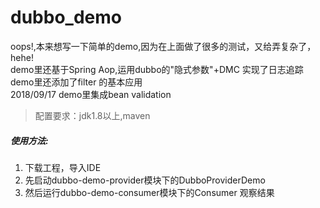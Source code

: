 # dubbo_demo
oops!,本来想写一下简单的demo,因为在上面做了很多的测试，又给弄复杂了，hehe!
<br> demo里还基于Spring Aop,运用dubbo的"隐式参数"+DMC 实现了日志追踪 
<br> demo里还添加了filter 的基本应用
<br>2018/09/17 demo里集成bean validation
> 配置要求：jdk1.8以上,maven

##### 使用方法:
1. 下载工程，导入IDE
2. 先启动dubbo-demo-provider模块下的DubboProviderDemo
3. 然后运行dubbo-demo-consumer模块下的Consumer 观察结果


